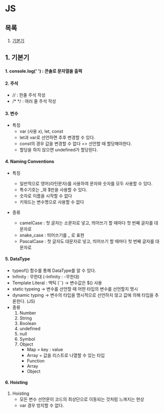 # JS

## 목록
1. [기본기](#1-consolelog)




## 1. 기본기

#### 1. console.log(' ') : 콘솔로 문자열을 출력   

#### 2. 주석 
- // : 한줄 주석 작성   
- /* */ : 여러 줄 주석 작성

#### 3. 변수
- 특징
   - var (사용 x), let, const
   - let과 var로 선언하면 추후 변경할 수 있다.
   - const의 경우 값을 변경할 수 없다 => 선언할 때 할당해야한다.
   - 할당을 하지 않으면 undefined가 할당된다.   

#### 4. Naming Conventions
- 특징
  - 일반적으로 영어(라틴문자)를 사용하여 문자와 숫자를 모두 사용할 수 있다.
  - 특수기호는 _와 $만을 사용할 수 있다.
  - 숫자로 이름을 시작할 수 없다 
  - 키워드는 변수명으로 사용할 수 없다   

- 종류
     - camelCase : 첫 글자는 소문자로 넣고, 띄어쓰기 할 때마다 첫 번째 글자를 대문자로
     - snake_case : 띄어쓰기를 _ 로 표현
     - PascalCase : 첫 글자도 대문자로 넣고, 띄어쓰기 할 때마다 첫 번째 글자를 대문자로

#### 5. DataType 
- typeof() 함수를 통해 DataType를 알 수 있다.
- Infinity : 무한대 (-Infinity : -무한대)
- Template Literal : 백틱 (``) &rarr; 변수값은 $() 사용
- static typeing -> 변수를 선언할 때 어떤 타입의 변수를 선언할지 명시
- dynamic typing -> 변수의 타입을 명시적으로 선언하지 않고 값에 의해 타입을 추론한다. (JS)
- 종류
  1) Number
  2) String
  3) Boolean
  4) undefined
  5) null
  6) Symbol
  7) Object
     - Map = key : value 
     - Array = 값을 리스트로 나열할 수 있는 타입
     - Function
     - Array
     - Object

#### 6. Hoisting
1. Hoisting 
    - 모든 변수 선언문이 코드의 최상단으로 이동되는 것처럼 느껴지는 현상
    - var 경우 방지할 수 없다.
    